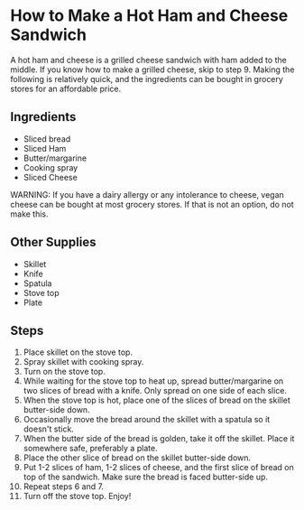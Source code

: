# How to Make a Hot Ham and Cheese Sandwich

A hot ham and cheese is a grilled cheese sandwich with ham added to the middle. If you know how to make a grilled cheese, skip to step 9. Making the following is relatively quick, and the ingredients can be bought in grocery stores for an affordable price.

## Ingredients
- Sliced bread
- Sliced Ham
- Butter/margarine
- Cooking spray
- Sliced Cheese

WARNING: If you have a dairy allergy or any intolerance to cheese, vegan cheese can be bought at most grocery stores. If that is not an option, do not make this.

## Other Supplies
- Skillet
- Knife
- Spatula
- Stove top
- Plate

## Steps

1. Place skillet on the stove top. 
2. Spray skillet with cooking spray.
3. Turn on the stove top.
4. While waiting for the stove top to heat up, spread butter/margarine on two slices of bread with a knife. Only spread on one side of each slice.
5. When the stove top is hot, place one of the slices of bread on the skillet butter-side down. 
6. Occasionally move the bread around the skillet with a spatula so it doesn't stick.
7. When the butter side of the bread is golden, take it off the skillet. Place it somewhere safe, preferably a plate.
8. Place the other slice of bread on the skillet butter-side down. 
9. Put 1-2 slices of ham, 1-2 slices of cheese, and the first slice of bread on top of the sandwich. Make sure the bread is faced butter-side up.
10. Repeat steps 6 and 7. 
11. Turn off the stove top.
Enjoy!
